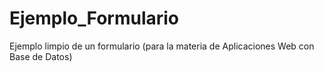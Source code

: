 # Ejemplo_Formulario
Ejemplo limpio de un formulario (para la materia de Aplicaciones Web con Base de Datos)
